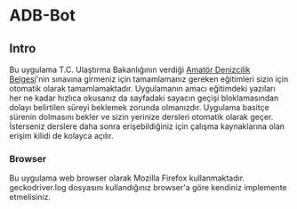 # ADB-Bot
## Intro
Bu uygulama T.C. Ulaştırma Bakanlığının verdiği [Amatör Denizcilik Belgesi](https://adbs.uab.gov.tr)'nin sınavına girmeniz için tamamlamanız gereken eğitimleri sizin için otomatik olarak tamamlamaktadır.
Uygulamanın amacı eğitimdeki yazıları her ne kadar hızlıca okusanız da sayfadaki sayacın geçişi bloklamasından dolayı belirtilen süreyi beklemek zorunda olmanızdır.
Uygulama basitçe sürenin dolmasını bekler ve sizin yerinize dersleri otomatik olarak geçer. 
İsterseniz derslere daha sonra erişebildiğiniz için çalışma kaynaklarına olan erişim kilidi de kolayca açılır.

### Browser
Bu uygulama web browser olarak Mozilla Firefox kullanmaktadır. geckodriver.log dosyasını kullandığınız browser'a göre kendiniz implemente etmelisiniz.
